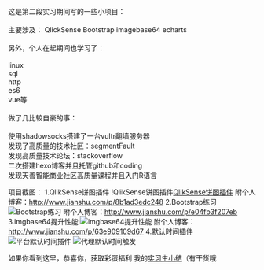 这是第二段实习期间写的一些小项目：<br><br>
主要涉及：
QlickSense Bootstrap imagebase64 echarts<br>
<br>
另外，个人在起期间也学习了：<br><br>
linux<br>
sql<br>
http<br>
es6<br>
vue等<br>
<br>
做了几比较自豪的事：<br><br>
使用shadowsocks搭建了一台vultr翻墙服务器<br>
发现了高质量的技术社区：segmentFault<br>
发现高质量技术论坛：stackoverflow<br>
二次搭建hexo博客并且托管github和coding<br>
发现天善智能商业社区高质量课程并且入门R语言<br>


项目截图：
1.QlikSense饼图插件
!QlikSense饼图插件[QlikSense饼图插件](https://github.com/FrankKai/Persional-Practice-2/blob/master/QlikSense%E9%A5%BC%E5%9B%BE%E6%8F%92%E4%BB%B6/%E9%A5%BC%E5%9B%BE%E6%8F%92%E4%BB%B6.jpg)
附个人博客：http://www.jianshu.com/p/8b1ad3edc248
2.Bootstrap练习
![Bootstrap练习](https://github.com/FrankKai/Persional-Practice-2/blob/master/Bootstrap%E4%B8%AA%E4%BA%BA%E5%8D%9A%E5%AE%A2/Bootstrap%E4%B8%AA%E4%BA%BA%E5%8D%9A%E5%AE%A2.png)
附个人博客：http://www.jianshu.com/p/e04fb3f207eb
3.imgbase64提升性能
![imgbase64提升性能](https://github.com/FrankKai/Persional-Practice-2/blob/master/imgbase64%E6%8F%90%E5%8D%87%E6%80%A7%E8%83%BD/imgbase64.jpg)
附个人博客：http://www.jianshu.com/p/63e909109d67
4.默认时间插件
![平台默认时间插件](https://github.com/FrankKai/Persional-Practice-2/blob/master/QlikSense%E9%BB%98%E8%AE%A4%E6%97%B6%E9%97%B4%E6%8F%92%E4%BB%B6/%E5%B9%B3%E5%8F%B0%E9%BB%98%E8%AE%A4%E6%97%B6%E9%97%B4%E6%8F%92%E4%BB%B6.png)
![代理默认时间触发](https://github.com/FrankKai/Persional-Practice-2/blob/master/QlikSense%E9%BB%98%E8%AE%A4%E6%97%B6%E9%97%B4%E6%8F%92%E4%BB%B6/%E4%BB%A3%E7%90%86%E9%BB%98%E8%AE%A4%E6%97%B6%E9%97%B4%E8%A7%A6%E5%8F%91.jpg)

如果你看到这里，恭喜你，获取彩蛋福利
我的[实习生小结](https://github.com/FrankKai/Persional-Practice-2/tree/master/%E5%AE%9E%E4%B9%A0%E7%94%9F%E5%B0%8F%E7%BB%93)（有干货哦